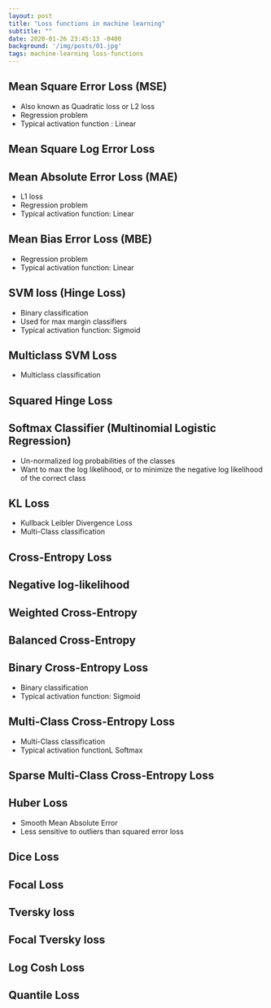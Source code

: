 ```yaml
---
layout: post
title: "Loss functions in machine learning"
subtitle: ""
date: 2020-01-26 23:45:13 -0400
background: '/img/posts/01.jpg'
tags: machine-learning loss-functions
---
```


## Mean Square Error Loss (MSE)

- Also known as Quadratic loss or L2 loss
- Regression problem
- Typical activation function : Linear

## Mean Square Log Error Loss

## Mean Absolute Error Loss (MAE)

- L1 loss
- Regression problem
- Typical activation function: Linear

## Mean Bias Error Loss (MBE)

- Regression problem
- Typical activation function: Linear

## SVM loss (Hinge Loss)
- Binary classification
- Used for max margin classifiers
- Typical activation function: Sigmoid

## Multiclass SVM Loss
- Multiclass classification

## Squared Hinge Loss

## Softmax Classifier (Multinomial Logistic Regression)
- Un-normalized log probabilities of the classes
- Want to max the log likelihood, or to minimize the negative log likelihood of the correct class
  
## KL Loss
- Kullback Leibler Divergence Loss
- Multi-Class classification

## Cross-Entropy Loss

## Negative log-likelihood

## Weighted Cross-Entropy

## Balanced Cross-Entropy

## Binary Cross-Entropy Loss

- Binary classification
- Typical activation function: Sigmoid

## Multi-Class Cross-Entropy Loss

- Multi-Class classification
- Typical activation functionL Softmax
## Sparse Multi-Class Cross-Entropy Loss

## Huber Loss

- Smooth Mean Absolute Error
- Less sensitive to outliers than squared error loss

## Dice Loss

## Focal Loss

## Tversky loss

## Focal Tversky loss

## Log Cosh Loss

## Quantile Loss




